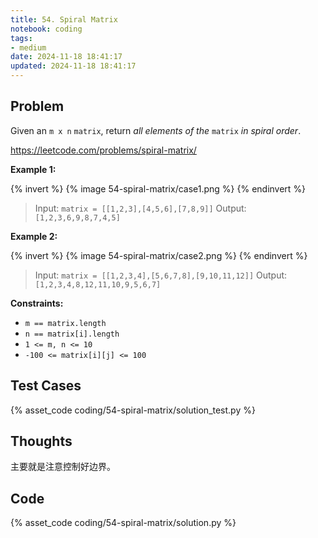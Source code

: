 ```yaml
---
title: 54. Spiral Matrix
notebook: coding
tags:
- medium
date: 2024-11-18 18:41:17
updated: 2024-11-18 18:41:17
---
```

## Problem

Given an `m x n` `matrix`, return _all elements of the_ `matrix` _in spiral order_.

<https://leetcode.com/problems/spiral-matrix/>

**Example 1:**

{% invert %}
{% image 54-spiral-matrix/case1.png %}
{% endinvert %}

> Input: `matrix = [[1,2,3],[4,5,6],[7,8,9]]`
> Output: `[1,2,3,6,9,8,7,4,5]`

**Example 2:**

{% invert %}
{% image 54-spiral-matrix/case2.png %}
{% endinvert %}

> Input: `matrix = [[1,2,3,4],[5,6,7,8],[9,10,11,12]]`
> Output: `[1,2,3,4,8,12,11,10,9,5,6,7]`

**Constraints:**

- `m == matrix.length`
- `n == matrix[i].length`
- `1 <= m, n <= 10`
- `-100 <= matrix[i][j] <= 100`

## Test Cases

{% asset_code coding/54-spiral-matrix/solution_test.py %}

## Thoughts

主要就是注意控制好边界。

## Code

{% asset_code coding/54-spiral-matrix/solution.py %}
